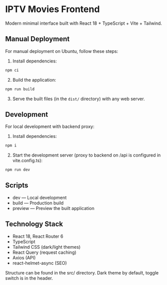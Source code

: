 # IPTV Movies Frontend

Modern minimal interface built with React 18 + TypeScript + Vite + Tailwind.

## Manual Deployment

For manual deployment on Ubuntu, follow these steps:

1. Install dependencies:
```bash
npm ci
```

2. Build the application:
```bash
npm run build
```

3. Serve the built files (in the `dist/` directory) with any web server.

## Development

For local development with backend proxy:

1. Install dependencies:
```bash
npm i
```

2. Start the development server (proxy to backend on /api is configured in vite.config.ts):
```bash
npm run dev
```

## Scripts
- dev — Local development
- build — Production build
- preview — Preview the built application

## Technology Stack
- React 18, React Router 6
- TypeScript
- Tailwind CSS (dark/light themes)
- React Query (request caching)
- Axios (API)
- react-helmet-async (SEO)

Structure can be found in the src/ directory. Dark theme by default, toggle switch is in the header.